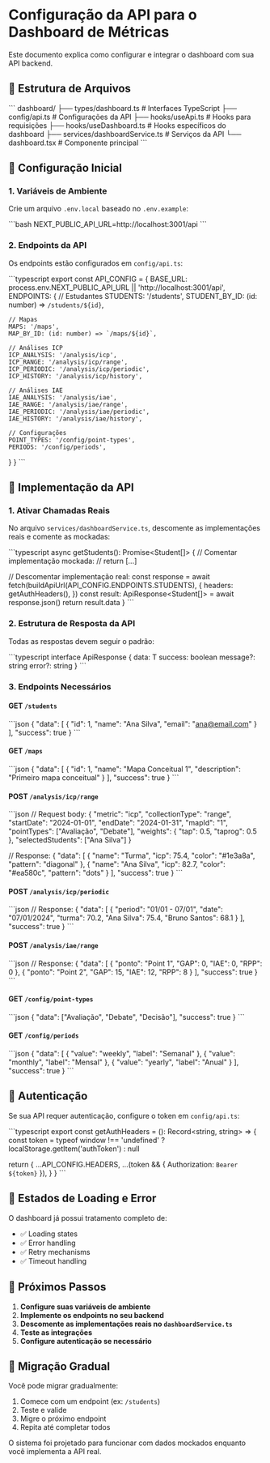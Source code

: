 # Configuração da API para o Dashboard de Métricas

Este documento explica como configurar e integrar o dashboard com sua API backend.

## 📁 Estrutura de Arquivos

\`\`\`
dashboard/
├── types/dashboard.ts          # Interfaces TypeScript
├── config/api.ts              # Configurações da API
├── hooks/useApi.ts            # Hooks para requisições
├── hooks/useDashboard.ts      # Hooks específicos do dashboard
├── services/dashboardService.ts # Serviços da API
└── dashboard.tsx              # Componente principal
\`\`\`

## 🔧 Configuração Inicial

### 1. Variáveis de Ambiente

Crie um arquivo `.env.local` baseado no `.env.example`:

\`\`\`bash
NEXT_PUBLIC_API_URL=http://localhost:3001/api
\`\`\`

### 2. Endpoints da API

Os endpoints estão configurados em `config/api.ts`:

\`\`\`typescript
export const API_CONFIG = {
  BASE_URL: process.env.NEXT_PUBLIC_API_URL || 'http://localhost:3001/api',
  ENDPOINTS: {
    // Estudantes
    STUDENTS: '/students',
    STUDENT_BY_ID: (id: number) => `/students/${id}`,
    
    // Mapas
    MAPS: '/maps',
    MAP_BY_ID: (id: number) => `/maps/${id}`,
    
    // Análises ICP
    ICP_ANALYSIS: '/analysis/icp',
    ICP_RANGE: '/analysis/icp/range',
    ICP_PERIODIC: '/analysis/icp/periodic',
    ICP_HISTORY: '/analysis/icp/history',
    
    // Análises IAE
    IAE_ANALYSIS: '/analysis/iae',
    IAE_RANGE: '/analysis/iae/range',
    IAE_PERIODIC: '/analysis/iae/periodic',
    IAE_HISTORY: '/analysis/iae/history',
    
    // Configurações
    POINT_TYPES: '/config/point-types',
    PERIODS: '/config/periods',
  }
}
\`\`\`

## 🚀 Implementação da API

### 1. Ativar Chamadas Reais

No arquivo `services/dashboardService.ts`, descomente as implementações reais e comente as mockadas:

\`\`\`typescript
async getStudents(): Promise<Student[]> {
  // Comentar implementação mockada:
  // return [...]
  
  // Descomentar implementação real:
  const response = await fetch(buildApiUrl(API_CONFIG.ENDPOINTS.STUDENTS), {
    headers: getAuthHeaders(),
  })
  const result: ApiResponse<Student[]> = await response.json()
  return result.data
}
\`\`\`

### 2. Estrutura de Resposta da API

Todas as respostas devem seguir o padrão:

\`\`\`typescript
interface ApiResponse<T> {
  data: T
  success: boolean
  message?: string
  error?: string
}
\`\`\`

### 3. Endpoints Necessários

#### GET `/students`
\`\`\`json
{
  "data": [
    {
      "id": 1,
      "name": "Ana Silva",
      "email": "ana@email.com"
    }
  ],
  "success": true
}
\`\`\`

#### GET `/maps`
\`\`\`json
{
  "data": [
    {
      "id": 1,
      "name": "Mapa Conceitual 1",
      "description": "Primeiro mapa conceitual"
    }
  ],
  "success": true
}
\`\`\`

#### POST `/analysis/icp/range`
\`\`\`json
// Request body:
{
  "metric": "icp",
  "collectionType": "range",
  "startDate": "2024-01-01",
  "endDate": "2024-01-31",
  "mapId": "1",
  "pointTypes": ["Avaliação", "Debate"],
  "weights": {
    "tap": 0.5,
    "taprog": 0.5
  },
  "selectedStudents": ["Ana Silva"]
}

// Response:
{
  "data": [
    {
      "name": "Turma",
      "icp": 75.4,
      "color": "#1e3a8a",
      "pattern": "diagonal"
    },
    {
      "name": "Ana Silva",
      "icp": 82.7,
      "color": "#ea580c",
      "pattern": "dots"
    }
  ],
  "success": true
}
\`\`\`

#### POST `/analysis/icp/periodic`
\`\`\`json
// Response:
{
  "data": [
    {
      "period": "01/01 - 07/01",
      "date": "07/01/2024",
      "turma": 70.2,
      "Ana Silva": 75.4,
      "Bruno Santos": 68.1
    }
  ],
  "success": true
}
\`\`\`

#### POST `/analysis/iae/range`
\`\`\`json
// Response:
{
  "data": [
    {
      "ponto": "Point 1",
      "GAP": 0,
      "IAE": 0,
      "RPP": 0
    },
    {
      "ponto": "Point 2",
      "GAP": 15,
      "IAE": 12,
      "RPP": 8
    }
  ],
  "success": true
}
\`\`\`

#### GET `/config/point-types`
\`\`\`json
{
  "data": ["Avaliação", "Debate", "Decisão"],
  "success": true
}
\`\`\`

#### GET `/config/periods`
\`\`\`json
{
  "data": [
    { "value": "weekly", "label": "Semanal" },
    { "value": "monthly", "label": "Mensal" },
    { "value": "yearly", "label": "Anual" }
  ],
  "success": true
}
\`\`\`

## 🔐 Autenticação

Se sua API requer autenticação, configure o token em `config/api.ts`:

\`\`\`typescript
export const getAuthHeaders = (): Record<string, string> => {
  const token = typeof window !== 'undefined' ? localStorage.getItem('authToken') : null
  
  return {
    ...API_CONFIG.HEADERS,
    ...(token && { Authorization: `Bearer ${token}` }),
  }
}
\`\`\`

## 🎯 Estados de Loading e Error

O dashboard já possui tratamento completo de:

- ✅ Loading states
- ✅ Error handling
- ✅ Retry mechanisms
- ✅ Timeout handling

## 📝 Próximos Passos

1. **Configure suas variáveis de ambiente**
2. **Implemente os endpoints no seu backend**
3. **Descomente as implementações reais no `dashboardService.ts`**
4. **Teste as integrações**
5. **Configure autenticação se necessário**

## 🔄 Migração Gradual

Você pode migrar gradualmente:

1. Comece com um endpoint (ex: `/students`)
2. Teste e valide
3. Migre o próximo endpoint
4. Repita até completar todos

O sistema foi projetado para funcionar com dados mockados enquanto você implementa a API real.
